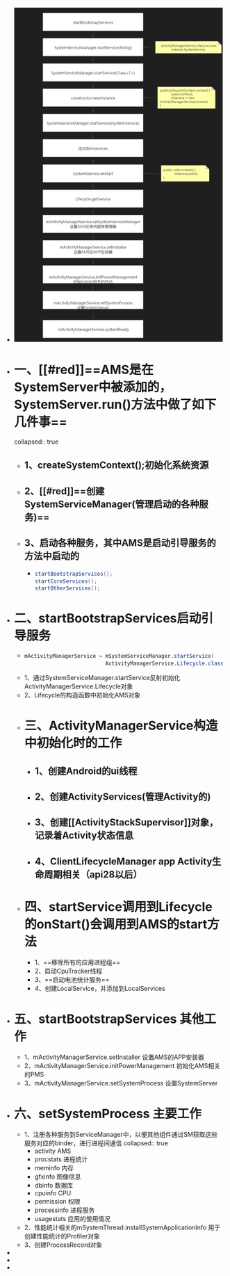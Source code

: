 - ![image.png](../assets/image_1688881426102_0.png)
- # 一、[[#red]]==**AMS是在SystemServer中被添加的， SystemServer.run()方法中做了如下几件事**==
  collapsed:: true
	- ## 1、createSystemContext();初始化系统资源
	- ## 2、[[#red]]==**创建SystemServiceManager(管理启动的各种服务)**==
	- ## 3、启动各种服务，其中AMS是启动引导服务的方法中启动的
		- ```java
		  startBootstrapServices();
		  startCoreServices();
		  startOtherServices();
		  ```
- # 二、startBootstrapServices启动引导服务
	- ```java
	  mActivityManagerService = mSystemServiceManager.startService(
	  							ActivityManagerService.Lifecycle.class).getService();
	  ```
	- 1、通过SystemServiceManager.startService反射初始化ActivityManagerService.Lifecycle对象
	- 2、Lifecycle的构造函数中初始化AMS对象
	- # 三、ActivityManagerService构造中初始化时的工作
		- ## 1、创建Android的ui线程
		- ## 2、创建ActivityServices(管理Activity的)
		- ## 3、创建[[ActivityStackSupervisor]]对象，记录着Activity状态信息
		- ## 4、ClientLifecycleManager app Activity生命周期相关（api28以后）
	- # 四、startService调用到Lifecycle的onStart()会调用到AMS的start方法
		- 1、==移除所有的应用进程组==
		- 2、启动CpuTracker线程
		- 3、==启动电池统计服务==
		- 4、创建LocalService，并添加到LocalServices
- # 五、startBootstrapServices 其他工作
	- 1、mActivityManagerService.setInstaller  设置AMS的APP安装器
	- 2、mActivityManagerService.initPowerManagement 初始化AMS相关的PMS
	- 3、mActivityManagerService.setSystemProcess 设置SystemServer
- # 六、setSystemProcess 主要工作
	- 1、注册各种服务到ServiceManager中，以便其他组件通过SM获取这些服务对应的binder，进行进程间通信
	  collapsed:: true
		- activity  AMS
		- procstats  进程统计
		- meminfo 内存
		- gfxinfo 图像信息
		- dbinfo 数据库
		- cpuinfo CPU
		- permission  权限
		- processinfo 进程服务
		- usagestats 应用的使用情况
	- 2、性能统计相关的mSystemThread.installSystemApplicationInfo  用于创建性能统计的Profiler对象
	- 3、创建ProcessRecord对象
-
-
-